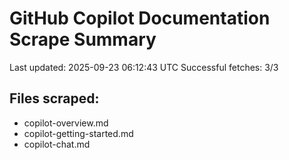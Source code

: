 # GitHub Copilot Documentation Scrape Summary

Last updated: 2025-09-23 06:12:43 UTC
Successful fetches: 3/3

## Files scraped:
- copilot-overview.md
- copilot-getting-started.md
- copilot-chat.md
